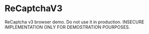 # ReCaptchaV3
ReCaptcha v3 browser demo. Do not use it in production. INSECURE IMPLEMENTATION ONLY FOR DEMOSTRATION POURPOSES.
